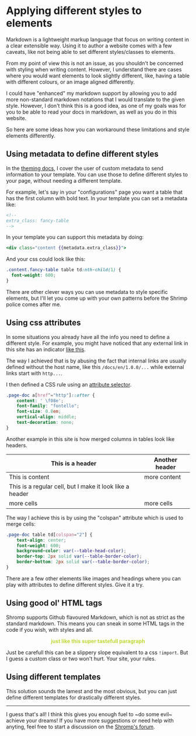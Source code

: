 <!--
nav_max: 1
-->
# Applying different styles to elements

Markdown is a lightweight markup language that focus on writing content in a clear extensible way. Using it to author a website comes with a few caveats, like not being able to set different styles/classes to elements.

From my point of view this is not an issue, as you shouldn't be concerned with styling when writing content. However, I understand there are cases where you would want elements to look slightly different, like, having a table with different colours, or an image aligned differently.

I could have "enhanced" my markdown support by allowing you to add more non-standard markdown notations that I would translate to the given style. However, I don't think this is a good idea, as one of my goals was for you to be able to read your docs in markdown, as well as you do in this website.

So here are some ideas how you can workaround these limitations and style elements differently.

## Using metadata to define different styles

In the [theming docs](../2-organisation/2-theme.md#custom-metadata), I cover the user of custom metadata to send information to your template. You can use those to define different styles to your page, without needing a different template.

For example, let's say in your "configurations" page you want a table that has the first column with bold text. In your template you can set a metadata like:
```markdown
<!--
extra_class: fancy-table
-->
```

In your template you can support this metadata by doing:

```hbs
<div class="content {{metadata.extra_class}}">
```
And your css could look like this:

```css
.content.fancy-table table td:nth-child(1) {
  font-weight: 600;
}
```

There are other clever ways you can use metadata to style specific elements, but I'll let you come up with your own patterns before the Shrimp police comes after me.

## Using css attributes

In some situations you already have all the info you need to define a different style. For example, you might have noticed that any external link in this site has an indicator [like this](https://thisisvini.com).

The way I achieved that is by abusing the fact that internal links are usually defined without the host name, like this `/docs/en/1.0.0/...` while external links start with `http...`.

I then defined a CSS rule using an [attribute selector](https://developer.mozilla.org/en-US/docs/Web/CSS/Attribute_selectors).

```css
.page-doc a[href^="http"]::after {
	content: ' \f08e';
	font-family: "fontello";
	font-size: 0.8em;
	vertical-align: middle;
	text-decoration: none;
}
```
Another example in this site is how merged columns in tables look like headers.

| This is a header | Another header |
| -----------------| -------------- |
| This is content | more content |
| This is a regular cell, but I make it look like a header ||
| more cells | more cells |

The way I achieve this is by using the "colspan" attribute which is used to merge cells:
```css
.page-doc table td[colspan="2"] {
	text-align: center;
	font-weight: 600;
	background-color: var(--table-head-color);
	border-top: 2px solid var(--table-border-color);
	border-bottom: 2px solid var(--table-border-color);
}
```
There are a few other elements like images and headings where you can play with attributes to define different styles. Give it a try.

## Using good ol' HTML tags

Shromp supports Github flavoured Markdown, which is not as strict as the standard markdown. This means you can sneak in some HTML tags in the code if you wish, with styles and all.

<p style="text-align: center; color: #bada33; font-weight: bold;">
    just like this super tastefull paragraph
</p>

Just be carefull this can be a slippery slope equivalent to a css `!import`. But I guess a custom class or two won't hurt. Your site, your rules.

## Using different templates

This solution sounds the lamest and the most obvious, but you can just define different templates for drastically different styles.

--------

I guess that's all! I think this gives you enough fuel to ~do some evil~ achieve your dreams! If you have more suggestions or need help with anyting, feel free to start a discussion on the [Shromp's forum](https://github.com/viniciusgerevini/shromp/discussions).
